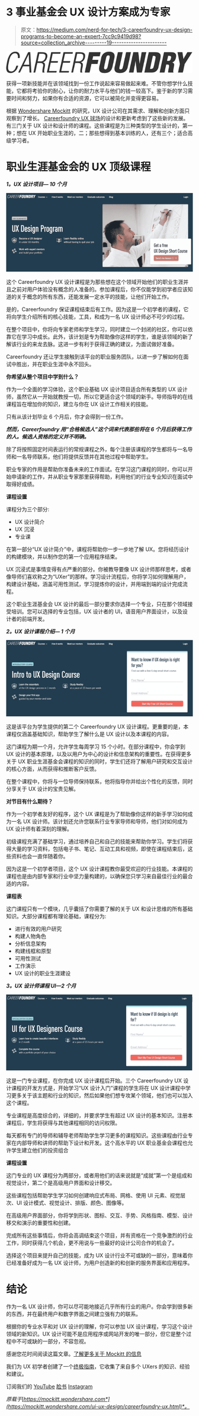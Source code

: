 # 3 事业基金会 UX 设计方案成为专家

> 原文：<https://medium.com/nerd-for-tech/3-careerfoundry-ux-design-programs-to-become-an-expert-7cc9c9419d98?source=collection_archive---------19----------------------->

![](img/06408973365a85b8bffbd952127b352c.png)

获得一项新技能并在该领域找到一份工作说起来容易做起来难。不管你想学什么技能，它都将考验你的耐心，让你的耐力水平与他们的钱一较高下。鉴于新的学习需要时间和努力，如果你有合适的资源，它可以被简化并变得更容易。

根据 [Wondershare Mockitt](https://bit.ly/3ewCXuz) 的研究，UX 设计公司在其需求、理解和创新方面只观察到了增长。 [Careerfoundry UX 球场](https://bit.ly/3bApMqP)的设计和更新考虑到了这些新的发展。有三门关于 UX 设计和设计师的课程。这些课程是为三种类型的学生设计的，第一种；想在 UX 开始职业生涯的，二；那些想得到基本训练的人，还有三个；适合高级学习者。

# 职业生涯基金会的 UX 顶级课程

***1。UX 设计项目— 10 个月***

![](img/79dd151eb3c426f961c35057fb72f996.png)

这个 Careerfoundry UX 设计课程是为那些想在这个领域开始他们的职业生涯并且之前对用户体验没有概念的人准备的。参加课程后，你不仅能学到初学者应该知道的关于概念的所有东西，还能发展一定水平的技能，让他们开始工作。

是的，Careerfoundry 保证课程结束后有工作。因为这是一个初学者的课程，它将向学生介绍所有的核心技能，工具，和成为一名 UX 设计师必不可少的过程。

在整个项目中，你将向专家老师和学生学习，同时建立一个封闭的社区，你可以依靠它在学习中成长。此外，该计划是专为帮助像你这样的学生，谁是该领域的新了解该行业的来龙去脉。这进一步有利于获得正确的建议，为面试做好准备。

Careerfoundry 还让学生接触到该平台的职业服务团队，以进一步了解如何在面试中胜出，并在职业生涯中永不回头。

**你希望从整个项目中学到什么？**

作为一个全面的学习体验，这个职业基础 UX 设计项目适合所有类型的 UX 设计师，虽然它从一开始就教授一切，所以它更适合这个领域的新手。导师指导的在线课程旨在增加你的知识，建立与你在 UX 设计工作相关的技能。

只有从该计划毕业 6 个月后，你才会得到一份工作。

***然而，Careerfoundry 用“合格候选人”这个词来代表那些将在 6 个月后获得工作的人。候选人资格的定义并不明确。***

除了将按照固定时间表运行的常规课程之外，每个注册该课程的学生都将与一名导师和一名导师联系，他们将提供反馈并在其他过程中帮助学生。

职业专家的作用是帮助你准备未来的工作面试。在学习这门课程的同时，你可以开始申请新的工作，并从职业专家那里获得帮助，利用他们的行业专业知识在面试中取得好成绩。

**课程设置**

课程分为三个部分:

*   UX 设计简介
*   UX 沉浸
*   专业课

在第一部分“UX 设计简介”中，课程将帮助你一步一步地了解 UX。您将经历设计的构建模块，并以制作您的第一个应用程序结束。

UX 沉浸式是事情变得有点严重的部分。你被教导要像 UX 设计师那样思考，或者像导师们喜欢称之为“UXer”的那样。学习设计流程后，你将学习如何理解用户，构建设计基础，涵盖可用性测试，学习提炼你的设计，并用端到端的设计完成流程。

这个职业生涯基金会 UX 设计的最后一部分要求你选择一个专业，只在那个领域接受培训。您可以选择的专业包括，UX 设计者的 UI，语音用户界面设计，以及设计者的前端开发。

***2。UX 设计课程介绍— 1 个月***

![](img/03306a977ff0f88cfbac8f4df606e60c.png)

这是该平台为学生提供的第二个 Careerfoundry UX 设计课程。更重要的是，本课程仅涵盖基础知识，帮助学生了解什么是 UX 设计以及本课程的内容。

这门课程为期一个月，允许学生每周学习 15 个小时。在部分课程中，你会学到 UX 设计的基本原理，以及以用户为中心的设计和信息架构的重要性。在获得更多关于 UX 职业生涯基金会课程的知识的同时，学生们还将了解用户研究和交互设计的核心方面，从而获得和推断客户反馈。

在整个课程中，你将与一位导师保持联系，他将指导你并给出个性化的反馈，同时分享关于 UX 设计的宝贵见解。

**对节目有什么期待？**

作为一个初学者友好的程序，这个 UX 课程是为了帮助像你这样的新手学习如何成为一名 UX 设计师。该计划还允许您联系行业专家导师和导师，他们对如何成为 UX 设计师有着深刻的理解。

初级课程充满了基础学习，通过培养自己和自己的技能来帮助你学习。学生们将获得大量的学习资料，包括电子书、笔记、互动工具和视频，即使在课程结束后，这些资料也会一直伴随着你。

因为这是一个初学者项目，这个 UX 设计课程教你最受欢迎的行业技能。本课程的课程也是由内部专家和行业中坚力量构建的，以确保您只学习来自最佳行业的最合适的内容。

**课程表**

这门课程只有一个模块，几乎囊括了你需要了解的关于 UX 和设计思维的所有基础知识。大部分课程都有理论基础，课程分为:

*   进行有效的用户研究
*   构建人物角色
*   分析信息架构
*   构建线框和原型
*   可用性测试
*   工作演示
*   UX 设计的职业生涯建设

***3。UX 设计师课程 UI—2 个月***

![](img/206c23ae39fdb41e4ef910ec6e752c01.png)

这是一门专业课程，在你完成 UX 设计课程后开始。三个 Careerfoundry UX 设计课程的开发方式是，开始学习“UX 设计入门”课程的学生将在 UX 设计课程中学习更多关于该主题和行业的知识，然后如果他们想专攻某个领域，他们也可以加入这个课程。

专业课程是高度综合的，详细的，并要求学生有超过 UX 设计的基本知识。注册本课程后，学生将获得与其他课程相同的访问权限。

每天都有专门的导师和辅导老师帮助学生学习更多的课程知识。这些课程由行业专家在内部导师和讲师的帮助下设计和开发。这个高水平的 UX 职业基金会课程也允许学生建立他们的投资组合

**课程设置**

这门专业的 UX 课程分为两部分，或者用他们的话来说就是“成就”第一个是组成和视觉设计，第二个是高级用户界面和设计移交。

这些课程包括帮助学生学习如何创建响应式布局、网格、使用 UI 元素、视觉层次、UI 设计模式、视觉设计、排版、颜色、图像等。

在高级用户界面部分，你将学到形状、图标、交互、手势、风格指南、模型、设计移交和演示的重要性和创建。

完成所有这些事情后，你将会高调结束这个项目，并有资格在一个竞争激烈的行业工作，同时获得几个机会，更不用说与一些最好的设计公司合作的机会了。

选择这个项目来提升自己的技能，成为 UX 设计行业不可或缺的一部分，意味着你已经准备好成为一名 UX 设计师，为用户创造新的和创新的服务界面和应用程序。

# 结论

作为一名 UX 设计师，你可以尽可能地接近几乎所有行业的用户。你会学到很多新的东西，并在最终用户和数字界面之间建立强有力的联系。

根据你的专业水平和对 UX 设计的理解，你可以参加 UX 设计课程，学习这个设计领域的新知识。UX 设计可能不是应用程序或网站开发的唯一部分，但它是整个过程中不可或缺的一部分，不容忽视。

感谢您花时间阅读这篇文章。[了解更多关于 Mockitt 的信息](https://bit.ly/3ewCXuz)

我们为 UX 初学者创建了一个[终极指南](https://bit.ly/2OLPPlW)，它收集了来自多个 UXers 的知识、经验和建议。

订阅我们的 [YouTube](https://www.youtube.com/channel/UCESxamaRS8nOGpWYvP1VSqA) [脸书](https://www.facebook.com/mockitt) [Instagram](https://www.instagram.com/wondershare.mockitt/)

*原载于*[*https://mockitt.wondershare.com*](https://mockitt.wondershare.com/ui-ux-design/careerfoundry-ux.html)*。*